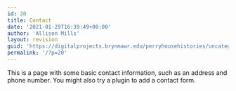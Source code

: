 ```yaml
---
id: 20
title: Contact
date: '2021-01-29T16:39:49+00:00'
author: 'Allison Mills'
layout: revision
guid: 'https://digitalprojects.brynmawr.edu/perryhousehistories/uncategorized/14-revision-v1/'
permalink: '/?p=20'
---
```


This is a page with some basic contact information, such as an address and phone number. You might also try a plugin to add a contact form.